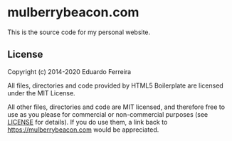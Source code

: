 mulberrybeacon.com
==================

This is the source code for my personal website.

## License

Copyright (c) 2014-2020 Eduardo Ferreira

All files, directories and code provided by HTML5 Boilerplate are licensed
under the MIT License.

All other files, directories and code are MIT licensed, and therefore free to
use as you please for commercial or non-commercial purposes (see [LICENSE](LICENSE)
for details). If you do use them, a link back to https://mulberrybeacon.com
would be appreciated.
